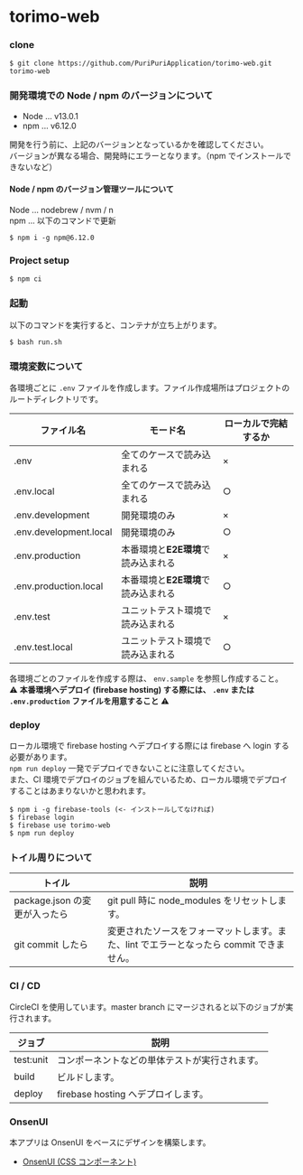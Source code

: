# torimo-web

### clone
```
$ git clone https://github.com/PuriPuriApplication/torimo-web.git torimo-web
```

### 開発環境での Node / npm のバージョンについて

* Node ... v13.0.1
* npm ... v6.12.0

開発を行う前に、上記のバージョンとなっているかを確認してください。  
バージョンが異なる場合、開発時にエラーとなります。（npm でインストールできないなど）  

#### Node / npm のバージョン管理ツールについて

Node ... nodebrew / nvm / n  
npm ... 以下のコマンドで更新  

```
$ npm i -g npm@6.12.0
```

### Project setup
```
$ npm ci
```

### 起動

以下のコマンドを実行すると、コンテナが立ち上がります。  

```
$ bash run.sh
```

### 環境変数について

各環境ごとに `.env` ファイルを作成します。ファイル作成場所はプロジェクトのルートディレクトリです。  

|ファイル名 |モード名  |ローカルで完結するか　|
|---        |---       |---              |
|.env  |全てのケースで読み込まれる  |×  |
|.env.local  |全てのケースで読み込まれる  |○  |
|.env.development  |開発環境のみ  |×  |
|.env.development.local  |開発環境のみ  |○  |
|.env.production |本番環境と**E2E環境**で読み込まれる  |×  |
|.env.production.local  |本番環境と**E2E環境**で読み込まれる  |○  |
|.env.test  |ユニットテスト環境で読み込まれる  |×  |
|.env.test.local  |ユニットテスト環境で読み込まれる  |○  |

各環境ごとのファイルを作成する際は、 `env.sample` を参照し作成すること。  
⚠️ **本番環境へデプロイ (firebase hosting) する際には、 `.env` または `.env.production` ファイルを用意すること** ⚠️  

### deploy
ローカル環境で firebase hosting へデプロイする際には firebase へ login する必要があります。  
`npm run deploy` 一発でデプロイできないことに注意してください。  
また、CI 環境でデプロイのジョブを組んでいるため、ローカル環境でデプロイすることはあまりないかと思われます。  

```
$ npm i -g firebase-tools (<- インストールしてなければ)
$ firebase login
$ firebase use torimo-web
$ npm run deploy
```

### トイル周りについて

|トイル |説明  |
|---        |---              |
|package.json の変更が入ったら  |git pull 時に node_modules をリセットします。  |
|git commit したら  |変更されたソースをフォーマットします。また、lint でエラーとなったら commit できません。  |

### CI / CD

CircleCI を使用しています。master branch にマージされると以下のジョブが実行されます。  

|ジョブ |説明  |
|---        |---              |
|test:unit  |コンポーネントなどの単体テストが実行されます。  |
|build  |ビルドします。  |
|deploy  |firebase hosting へデプロイします。  |

### OnsenUI

本アプリは OnsenUI をベースにデザインを構築します。  

* [OnsenUI (CSS コンポーネント)](https://ja.onsen.io/v2/api/css.html)
